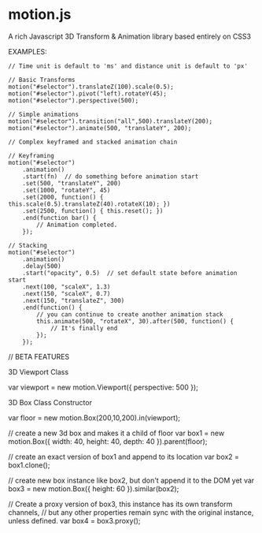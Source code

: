 motion.js
======

A rich Javascript 3D Transform & Animation library based entirely on CSS3

EXAMPLES:
    
    // Time unit is default to 'ms' and distance unit is default to 'px'
    
    // Basic Transforms
    motion("#selector").translateZ(100).scale(0.5);
    motion("#selector").pivot("left).rotateY(45);
    motion("#selector").perspective(500);
    
    // Simple animations
    motion("#selector").transition("all",500).translateY(200);
    motion("#selector").animate(500, "translateY", 200);
    
    // Complex keyframed and stacked animation chain

    // Keyframing
    motion("#selector")
        .animation()
        .start(fn)  // do something before animation start
        .set(500, "translateY", 200)
        .set(1000, "rotateY", 45)
        .set(2000, function() { this.scale(0.5).translateZ(40).rotateX(10); })
        .set(2500, function() { this.reset(); })
        .end(function bar() {
            // Animation completed.
        });

    // Stacking
    motion("#selector")
        .animation()
        .delay(500)
        .start("opacity", 0.5)  // set default state before animation start
        .next(100, "scaleX", 1.3)
        .next(150, "scaleX", 0.7)
        .next(150, "translateZ", 300)
        .end(function() {
            // you can continue to create another animation stack
            this.animate(500, "rotateX", 30).after(500, function() {
                // It's finally end
            });
        });

// BETA FEATURES

3D Viewport Class

var viewport = new motion.Viewport({ perspective: 500 });


3D Box Class Constructor

var floor = new motion.Box(200,10,200).in(viewport);

// create a new 3d box and makes it a child of floor
var box1 = new motion.Box({ width: 40, height: 40, depth: 40 }).parent(floor);

// create an exact version of box1 and append to its location
var box2 = box1.clone(); 

// create new box instance like box2, but don't append it to the DOM yet
var box3 = new motion.Box({ height: 60 }).similar(box2);

// Create a proxy version of box3, this instance has its own transform channels, 
// but any other properties remain sync with the original instance, unless defined.
var box4 = box3.proxy();







